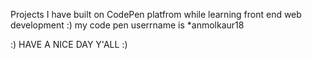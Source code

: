 Projects I have built on CodePen platfrom while learning front end web development :)
my code pen userrname is *anmolkaur18

:) HAVE A NICE DAY Y'ALL :)
